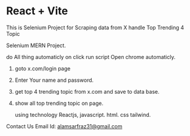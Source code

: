 # React + Vite

This is Selenium Project for  Scraping data from X handle Top Trending 4 Topic

Selenium MERN Project.

do All thing automaticly on click run script Open chrome automaticly.
1. goto x.com/login page
2. Enter Your name and password.
3. get top 4 trending topic from x.com and save to data base.
4. show all top trending topic on page.

   using technology Reactjs, javascript. html. css tailwind.

Contact Us
Email Id: alamsarfraz31@gmail.com
